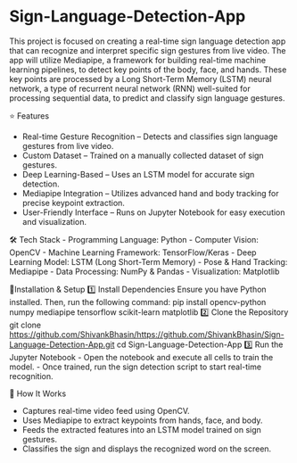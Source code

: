 # Sign-Language-Detection-App
This project is focused on creating a real-time sign language detection app that can recognize and interpret specific sign gestures from live video. The app will utilize Mediapipe, a framework for building real-time machine learning pipelines, to detect key points of the body, face, and hands. These key points are processed by a Long Short-Term Memory (LSTM) neural network, a type of recurrent neural network (RNN) well-suited for processing sequential data, to predict and classify sign language gestures. 

⭐ Features
- Real-time Gesture Recognition – Detects and classifies sign language gestures from live video.
- Custom Dataset – Trained on a manually collected dataset of sign gestures.
- Deep Learning-Based – Uses an LSTM model for accurate sign detection.
- Mediapipe Integration – Utilizes advanced hand and body tracking for precise keypoint extraction.
- User-Friendly Interface – Runs on Jupyter Notebook for easy execution and visualization.

🛠️ Tech Stack
    - Programming Language:	Python 
    - Computer Vision:	OpenCV 
    - Machine Learning Framework:	TensorFlow/Keras 
    - Deep Learning Model:	LSTM (Long Short-Term Memory) 
    - Pose & Hand Tracking:	Mediapipe 
    - Data Processing:	NumPy & Pandas 
    - Visualization:	Matplotlib 

🔧Installation & Setup
    1️⃣ Install Dependencies
    Ensure you have Python installed. Then, run the following command:
    pip install opencv-python numpy mediapipe tensorflow scikit-learn matplotlib
    2️⃣ Clone the Repository
    git clone https://github.com/ShivankBhasin/https://github.com/ShivankBhasin/Sign-Language-Detection-App.git
    cd Sign-Language-Detection-App
    3️⃣ Run the Jupyter Notebook
        - Open the notebook and execute all cells to train the model.
        - Once trained, run the sign detection script to start real-time recognition.

🎯 How It Works
 - Captures real-time video feed using OpenCV.
 - Uses Mediapipe to extract keypoints from hands, face, and body.
 - Feeds the extracted features into an LSTM model trained on sign gestures.
 - Classifies the sign and displays the recognized word on the screen.
